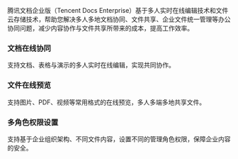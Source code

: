 腾讯文档企业版（Tencent Docs Enterprise）基于多人实时在线编辑技术和文件云存储技术，帮助您解决多人多地文档协同、文件共享、企业文件统一管理等办公协同问题，减少内容协作与文件共享所带来的成本，提高工作效率。


### 文档在线协同
支持文档、表格与演示的多人实时在线编辑，实现共同协作。


### 文件在线预览
支持图片、PDF、视频等常用格式的在线预览，多人多端多地共享文件。


### 多角色权限设置
支持基于企业组织架构、不同文件内容，设置不同的管理角色权限，保障企业内容的安全。

